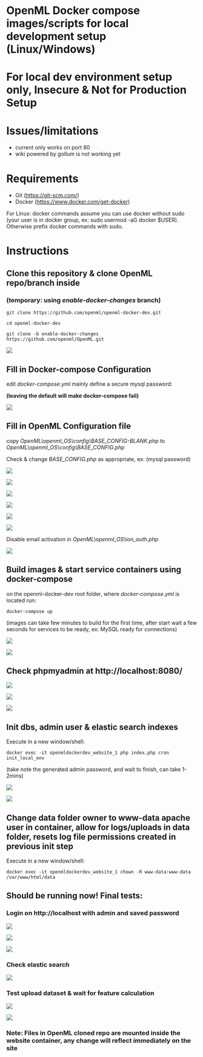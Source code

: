 # OpenML Docker compose images/scripts for local development setup (Linux/Windows)

# **For local dev environment setup only, Insecure & Not for Production Setup**


# Issues/limitations
- current only works on port 80
- wiki powered by gollum is not working yet

# Requirements

- Git (https://git-scm.com/)
- Docker (https://www.docker.com/get-docker)

For Linux: docker commands assume you can use docker without sudo (your user is in docker group, ex: sudo usermod -aG docker $USER). Otherwise prefix docker commands with sudo. 


# Instructions


## Clone this repository & clone OpenML repo/branch inside 
### (temporary: using *enable-docker-changes* branch)

```
git clone https://github.com/openml/openml-docker-dev.git

cd openml-docker-dev

git clone -b enable-docker-changes https://github.com/openml/OpenML.git
```

![](images/2018-04-07-00-57-29.png)

## Fill in Docker-compose Configuration

edit *docker-compose.yml* mainly define a secure mysql password:

**(leaving the default will make docker-compose fail)**

![](images/2018-04-07-01-00-13.png)

## Fill in OpenML Configuration file

copy *OpenML\openml_OS\config\BASE_CONFIG-BLANK.php* to *OpenML\openml_OS\config\BASE_CONFIG.php*

Check & change *BASE_CONFIG.php* as appropriate, ex: (mysql password)

![](images/2018-04-07-01-01-52.png)

![](images/2018-04-07-01-02-07.png)

![](images/2018-04-07-01-02-46.png)

![](images/2018-04-07-01-03-14.png)

![](images/2018-04-07-01-03-52.png)

![](images/2018-04-07-01-04-02.png)

Disable email activation in *OpenML\openml_OS\ion_auth.php*

![](images/2018-04-07-01-07-21.png)

## Build images & start service containers using docker-compose

on the openml-docker-dev root folder, where *docker-compose.yml* is located run:

```
docker-compose up
```

(images can take few minutes to build for the first time, after start wait a few seconds for services to be ready, ex: MySQL ready for connections)

![](images/2018-04-07-01-11-21.png)

![](images/2018-04-07-01-12-43.png)

## Check phpmyadmin at http://localhost:8080/

![](images/2018-04-07-01-13-38.png)

![](images/2018-04-07-01-13-50.png)

![](images/2018-04-07-01-14-02.png)


## Init dbs, admin user & elastic search indexes

Execute in a new window/shell: 

```
docker exec -it openmldockerdev_website_1 php index.php cron init_local_env
```

(take note the generated admin password, and wait to finish, can take 1-2mins)

![](images/2018-04-07-01-15-54.png)

![](images/2018-04-07-01-21-47.png) 

## Change data folder owner to www-data apache user in container, allow for logs/uploads in data folder, resets log file permissions created in previous init step

Execute in a new window/shell:
```
docker exec -it openmldockerdev_website_1 chown -R www-data:www-data /var/www/html/data
```

## Should be running now! Final tests:

### Login on http://localhost with admin and saved password

![](images/2018-04-07-01-18-26.png)

![](images/2018-04-07-01-18-32.png)

![](images/2018-04-07-01-18-37.png)

### Check elastic search
![](images/2018-04-07-01-18-46.png)

### Test upload dataset & wait for feature calculation
![](images/2018-04-07-01-18-59.png)

![](images/2018-04-07-01-19-05.png)

### Note: Files in OpenML cloned repo are mounted inside the website container, any change will reflect immediately on the site
